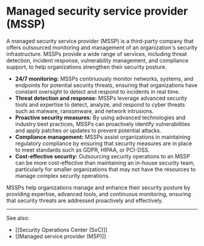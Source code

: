 
# Managed security service provider (MSSP)

A managed security service provider (MSSP) is a third-party company that offers outsourced monitoring and management of an organization's security infrastructure. MSSPs provide a wide range of services, including threat detection, incident response, vulnerability management, and compliance support, to help organizations strengthen their security posture.

- **24/7 monitoring:** MSSPs continuously monitor networks, systems, and endpoints for potential security threats, ensuring that organizations have constant oversight to detect and respond to incidents in real time.
- **Threat detection and response:** MSSPs leverage advanced security tools and expertise to detect, analyze, and respond to cyber threats such as malware, ransomware, and network intrusions.
- **Proactive security measures:** By using advanced technologies and industry best practices, MSSPs can proactively identify vulnerabilities and apply patches or updates to prevent potential attacks.
- **Compliance management:** MSSPs assist organizations in maintaining regulatory compliance by ensuring that security measures are in place to meet standards such as GDPR, HIPAA, or PCI-DSS.
- **Cost-effective security:** Outsourcing security operations to an MSSP can be more cost-effective than maintaining an in-house security team, particularly for smaller organizations that may not have the resources to manage complex security operations.

MSSPs help organizations manage and enhance their security posture by providing expertise, advanced tools, and continuous monitoring, ensuring that security threats are addressed proactively and effectively.

---

See also:

- [[Security Operations Center (SoC)]]
- [[Managed service provider (MSP)]]